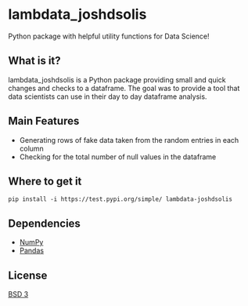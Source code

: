 # lambdata_joshdsolis
Python package with helpful utility functions for Data Science!

## What is it?
lambdata_joshdsolis is a Python package providing small and quick 
changes and checks to a dataframe. The goal was to provide a tool that 
data scientists can use in their day to day dataframe analysis.

## Main Features
* Generating rows of fake data taken from the random entries in each column
* Checking for the total number of null values in the dataframe

## Where to get it


```
pip install -i https://test.pypi.org/simple/ lambdata-joshdsolis
```

## Dependencies
* [NumPy](https://www.numpy.org/)
* [Pandas](https://pandas.pydata.org/)

## License
[BSD 3](https://github.com/joshdsolis/lambdata/blob/master/LICENSE)

